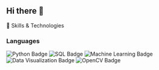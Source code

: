 ## Hi there 👋
🚀 Skills & Technologies
### Languages
<img src="https://img.shields.io/badge/-Python-333333?style=flat&logo=python" alt="Python Badge"/> <img src="https://img.shields.io/badge/-SQL-333333?style=flat&logo=postgresql" alt="SQL Badge"/> <img src="https://img.shields.io/badge/-Machine_Learning-333333?style=flat&logo=scikit-learn" alt="Machine Learning Badge"/> <img src="https://img.shields.io/badge/-Data_Visualization-333333?style=flat&logo=plotly" alt="Data Visualization Badge"/> <img src="https://img.shields.io/badge/-OpenCV-333333?style=flat&logo=opencv" alt="OpenCV Badge"/>
<!--
**kishorknight/kishorknight** is a ✨ _special_ ✨ repository because its `README.md` (this file) appears on your GitHub profile.

Here are some ideas to get you started:

- 🔭 I’m currently working on ...
- 🌱 I’m currently learning ...
- 👯 I’m looking to collaborate on ...
- 🤔 I’m looking for help with ...
- 💬 Ask me about ...
- 📫 How to reach me: ...
- 😄 Pronouns: ...
- ⚡ Fun fact: ...
-->
